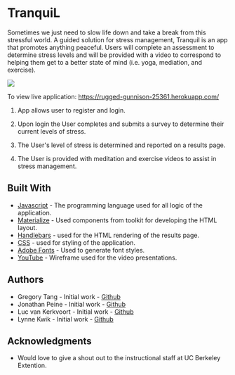 # TranquiL
Sometimes we just need to slow life down and take a break from this stressful world. A guided solution for stress management, Tranquil is an app that promotes anything peaceful. Users will complete an assessment to determine stress levels and will be provided with a video to correspond to helping them get to a better state of mind (i.e. yoga, mediation, and exercise).

<img src="/public/assets/images/Tranquil.jpg">

To view live application:  https://rugged-gunnison-25361.herokuapp.com/

1. App allows user to register and login. 

2. Upon login the User completes and submits a survey to determine their current levels of stress. 

3. The User's level of stress is determined and reported on a results page. 

4. The User is provided with meditation and exercise videos to assist in stress management. 

## Built With

* [Javascript](https://developer.mozilla.org/en-US/docs/Web/JavaScript) - The programming language used for all logic of the application.
* [Materialize](https://materializecss.com/) - Used components from toolkit for developing the HTML layout. 
* [Handlebars](https://handlebarsjs.com/) - used for the HTML rendering of the results page. 
* [CSS](https://developer.mozilla.org/en-US/docs/Web/css) - used for styling of the application.
* [Adobe Fonts](https://fonts.adobe.com/) - Used to generate font styles.
* [YouTube](https://developers.google.com/youtube/v3/) - Wireframe used for the video presentations. 

## Authors

* Gregory Tang  - Initial work - [Github](https://github.com/Tangerinez)
* Jonathan Peine - Initial work - [Github](https://github.com/johandenver)
* Luc van Kerkvoort - Initial work - [Github](https://github.com/lucvankerkvoort)
* Lynne Kwik - Initial work - [Github](https://github.com/kwikkid)

## Acknowledgments

* Would love to give a shout out to the instructional staff at UC Berkeley Extention. 
